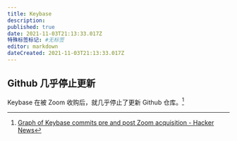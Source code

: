 ```yaml
---
title: Keybase
description: 
published: true
date: 2021-11-03T21:13:33.017Z
特殊标签标记: #无标签
editor: markdown
dateCreated: 2021-11-03T21:13:33.017Z
---
```


## Github 几乎停止更新

Keybase 在被 Zoom 收购后，就几乎停止了更新 Github 仓库。[^28814210]

[^28814210]: [Graph of Keybase commits pre and post Zoom acquisition - Hacker News](https://web.archive.org/web/20211011112919/https://news.ycombinator.com/item?id=28814210)
